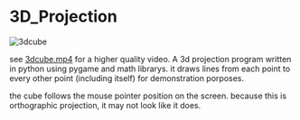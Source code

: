 # 3D_Projection
![3dcube](https://user-images.githubusercontent.com/50940267/146071136-2af516c5-0c13-4820-a245-53189ace1990.gif)


see [3dcube.mp4](https://github.com/qwertyqop/3D_Projection/blob/main/3dcube.mp4) for a higher quality video.
A 3d projection program written in python using pygame and math librarys.
it draws lines from each point to every other point (including itself) for demonstration porposes.


the cube follows the mouse pointer position on the screen. because this is orthographic projection, it may not look like it does.

